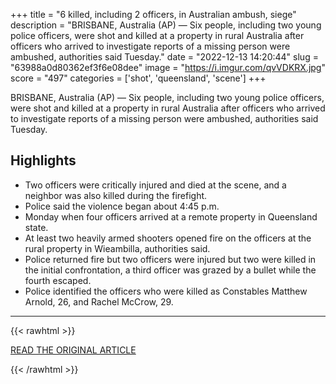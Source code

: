 +++
title = "6 killed, including 2 officers, in Australian ambush, siege"
description = "BRISBANE, Australia (AP) — Six people, including two young police officers, were shot and killed at a property in rural Australia after officers who arrived to investigate reports of a missing person were ambushed, authorities said Tuesday."
date = "2022-12-13 14:20:44"
slug = "63988a0d80362ef3f6e08dee"
image = "https://i.imgur.com/qvVDKRX.jpg"
score = "497"
categories = ['shot', 'queensland', 'scene']
+++

BRISBANE, Australia (AP) — Six people, including two young police officers, were shot and killed at a property in rural Australia after officers who arrived to investigate reports of a missing person were ambushed, authorities said Tuesday.

## Highlights

- Two officers were critically injured and died at the scene, and a neighbor was also killed during the firefight.
- Police said the violence began about 4:45 p.m.
- Monday when four officers arrived at a remote property in Queensland state.
- At least two heavily armed shooters opened fire on the officers at the rural property in Wieambilla, authorities said.
- Police returned fire but two officers were injured but two were killed in the initial confrontation, a third officer was grazed by a bullet while the fourth escaped.
- Police identified the officers who were killed as Constables Matthew Arnold, 26, and Rachel McCrow, 29.

---

{{< rawhtml >}}
  <p class="article-category">
    <a target="_blank" href="https://apnews.com/463e4daa319cf3aff84cbd9951e4b860">READ THE ORIGINAL ARTICLE</a>
  </p>
{{< /rawhtml >}}
